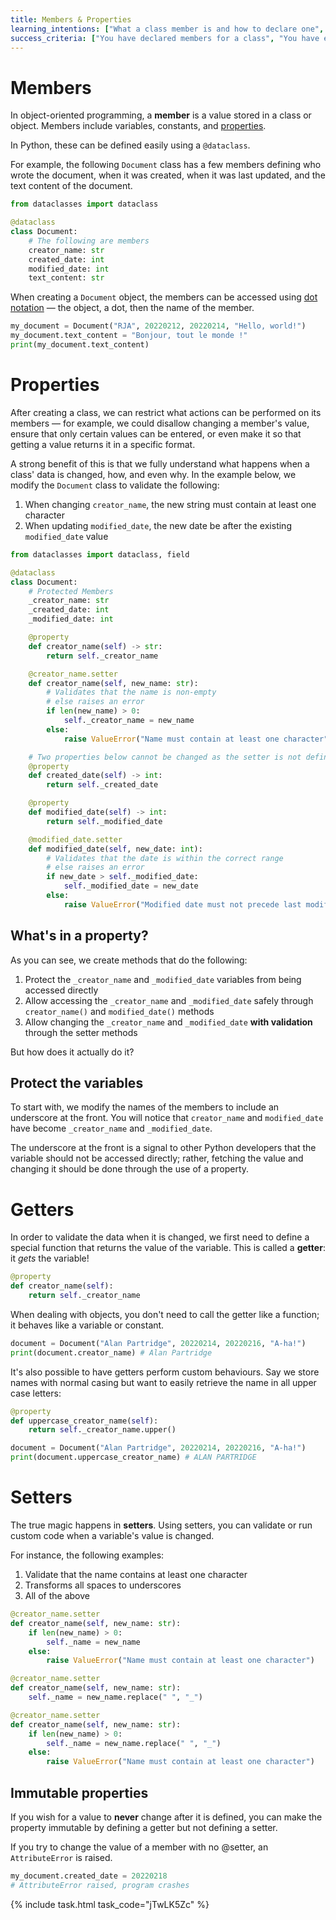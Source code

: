 ```yaml
---
title: Members & Properties
learning_intentions: ["What a class member is and how to declare one", "How to protect members", "How to expose a member as a property", "How to make properties immutable (non-editable)"]
success_criteria: ["You have declared members for a class", "You have exposed members as properties", "You have marked some properties as mutable and others as immutable"]
---
```


# Members

In object-oriented programming, a **member** is a value stored in a class or object. Members include variables, constants, and [properties](##what-is-a-property).

In Python, these can be defined easily using a ``@dataclass``.

For example, the following ``Document`` class has a few members defining who wrote the document, when it was created, when it was last updated, and the text content of the document.

```python
from dataclasses import dataclass

@dataclass
class Document:
    # The following are members
    creator_name: str
    created_date: int
    modified_date: int
    text_content: str
```

When creating a ``Document`` object, the members can be accessed using [dot notation](https://www.askpython.com/python/built-in-methods/dot-notation) — the object, a dot, then the name of the member.

```python
my_document = Document("RJA", 20220212, 20220214, "Hello, world!")
my_document.text_content = "Bonjour, tout le monde !"
print(my_document.text_content)
```

# Properties

After creating a class, we can restrict what actions can be performed on its members — for example, we could disallow changing a member's value, ensure that only certain values can be entered, or even make it so that getting a value returns it in a specific format.

A strong benefit of this is that we fully understand what happens when a class' data is changed, how, and even why. In the example below, we modify the ``Document`` class to validate the following:

1. When changing ``creator_name``, the new string must contain at least one character
2. When updating ``modified_date``, the new date be after the existing ``modified_date`` value

```python
from dataclasses import dataclass, field

@dataclass
class Document:
    # Protected Members
    _creator_name: str
    _created_date: int
    _modified_date: int

    @property
    def creator_name(self) -> str:
        return self._creator_name

    @creator_name.setter
    def creator_name(self, new_name: str):
        # Validates that the name is non-empty
        # else raises an error
        if len(new_name) > 0:
            self._creator_name = new_name
        else:
            raise ValueError("Name must contain at least one character")

    # Two properties below cannot be changed as the setter is not defined
    @property
    def created_date(self) -> int:
        return self._created_date

    @property
    def modified_date(self) -> int:
        return self._modified_date

    @modified_date.setter
    def modified_date(self, new_date: int):
        # Validates that the date is within the correct range
        # else raises an error
        if new_date > self._modified_date:
            self._modified_date = new_date
        else:
            raise ValueError("Modified date must not precede last modification date")
```

## What's in a property?

As you can see, we create methods that do the following:

1. Protect the ``_creator_name`` and ``_modified_date`` variables from being accessed directly
2. Allow accessing the ``_creator_name`` and ``_modified_date`` safely through ``creator_name()`` and ``modified_date()`` methods
3. Allow changing the ``_creator_name`` and ``_modified_date`` **with validation** through the setter methods

But how does it actually do it?

## Protect the variables

To start with, we modify the names of the members to include an underscore at the front. You will notice that ``creator_name`` and ``modified_date`` have become ``_creator_name`` and ``_modified_date``.

The underscore at the front is a signal to other Python developers that the variable should not be accessed directly; rather, fetching the value and changing it should be done through the use of a property.

# Getters

In order to validate the data when it is changed, we first need to define a special function that returns the value of the variable. This is called a **getter**: it *gets* the variable!

```python
@property
def creator_name(self):
    return self._creator_name
```

When dealing with objects, you don't need to call the getter like a function; it behaves like a variable or constant.

```python
document = Document("Alan Partridge", 20220214, 20220216, "A-ha!")
print(document.creator_name) # Alan Partridge
```

It's also possible to have getters perform custom behaviours. Say we store names with normal casing but want to easily retrieve the name in all upper case letters:

```python
@property
def uppercase_creator_name(self):
    return self._creator_name.upper()
```

```python
document = Document("Alan Partridge", 20220214, 20220216, "A-ha!")
print(document.uppercase_creator_name) # ALAN PARTRIDGE
```

# Setters

The true magic happens in **setters**. Using setters, you can validate or run custom code when a variable's value is changed.

For instance, the following examples:

1. Validate that the name contains at least one character
2. Transforms all spaces to underscores
3. All of the above

```python
@creator_name.setter
def creator_name(self, new_name: str):
    if len(new_name) > 0:
        self._name = new_name
    else:
        raise ValueError("Name must contain at least one character")
```

```python
@creator_name.setter
def creator_name(self, new_name: str):
    self._name = new_name.replace(" ", "_")
```

```python
@creator_name.setter
def creator_name(self, new_name: str):
    if len(new_name) > 0:
        self._name = new_name.replace(" ", "_")
    else:
        raise ValueError("Name must contain at least one character")
```

## Immutable properties

If you wish for a value to **never** change after it is defined, you can make the property immutable by defining a getter but not defining a setter.

If you try to change the value of a member with no @setter, an ``AttributeError`` is raised.

```python
my_document.created_date = 20220218
# AttributeError raised, program crashes
```

{% include task.html task_code="jTwLK5Zc" %}